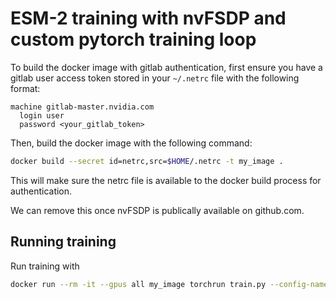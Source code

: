 # ESM-2 training with nvFSDP and custom pytorch training loop

To build the docker image with gitlab authentication, first ensure you have a gitlab user access
token stored in your `~/.netrc` file with the following format:

```
machine gitlab-master.nvidia.com
  login user
  password <your_gitlab_token>
```

Then, build the docker image with the following command:

```bash
docker build --secret id=netrc,src=$HOME/.netrc -t my_image .
```

This will make sure the netrc file is available to the docker build process for authentication.

We can remove this once nvFSDP is publically available on github.com.

## Running training

Run training with

```bash
docker run --rm -it --gpus all my_image torchrun train.py --config-name L0_sanity
```

